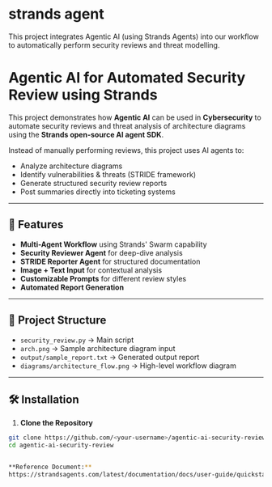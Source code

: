 # strands agent
This project integrates Agentic AI (using Strands Agents) into our workflow to automatically perform security reviews and threat modelling.



# Agentic AI for Automated Security Review using Strands

This project demonstrates how **Agentic AI** can be used in **Cybersecurity** to automate security reviews and threat analysis of architecture diagrams using the **Strands open-source AI agent SDK**.

Instead of manually performing reviews, this project uses AI agents to:
- Analyze architecture diagrams
- Identify vulnerabilities & threats (STRIDE framework)
- Generate structured security review reports
- Post summaries directly into ticketing systems

---

## 🚀 Features
- **Multi-Agent Workflow** using Strands' Swarm capability
- **Security Reviewer Agent** for deep-dive analysis
- **STRIDE Reporter Agent** for structured documentation
- **Image + Text Input** for contextual analysis
- **Customizable Prompts** for different review styles
- **Automated Report Generation**

---

## 📂 Project Structure
- `security_review.py` → Main script
- `arch.png` → Sample architecture diagram input
- `output/sample_report.txt` → Generated output report
- `diagrams/architecture_flow.png` → High-level workflow diagram

---

## 🛠️ Installation

1. **Clone the Repository**
```bash
git clone https://github.com/<your-username>/agentic-ai-security-review.git
cd agentic-ai-security-review


**Reference Document:**
https://strandsagents.com/latest/documentation/docs/user-guide/quickstart/
